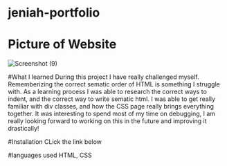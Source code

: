 # jeniah-portfolio

# Picture of Website
![Screenshot (9)](https://user-images.githubusercontent.com/100052698/192466712-2cd61f43-6528-432c-bd59-0eb3a0a1bf05.png)

#What I learned
During this project I have really challenged myself. Rememberizing the correct sematic order of HTML is something I struggle with. As a learning process I was able to research the correct ways to indent, and the correct way to write sematic html. I was able to get really familiar with div classes, and how the CSS page really brings everything together. It was interesting to spend most of my time on debugging, I am really looking forward to working on this in the future and improving it drastically!

#Installation
CLick the link below

#languages used
HTML, CSS
